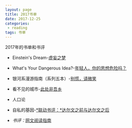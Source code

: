 ```yaml
---
layout: page
title: 2017书单
date: 2017-12-25
categories:
 - reading
tags: 书单
---
```


2017年的书单和书评

- Einstein's Dream-[虚妄之梦](https://book.douban.com/review/8990638/)

- What's Your Dangerous Idea?-[年轻人，你的思想危险吗？](https://book.douban.com/review/8998164/)

- 银河系漫游指南（系列五本）-[别慌，请微笑](https://book.douban.com/review/9015826/)

- 看不见的城市-[此处非吾乡](https://book.douban.com/review/9000702/)

- 人口论

- 自私的基因-[*联动书评：*达尔文之前与达尔文之后](https://book.douban.com/review/9012279/)

- *书评：*[网文阅读指南](https://www.douban.com/note/650299495/)

